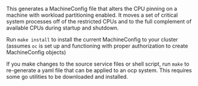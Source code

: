This generates a MachineConfig file that alters the CPU pinning on a machine
with workload partitioning enabled. It moves a set of critical system processes
off of the restricted CPUs and to the full complement of available CPUs during
startup and shutdown.

Run `make install` to install the current MachineConfig to your cluster
(assumes `oc` is set up and functioning with proper authorization to create
MachineConfig objects)

If you make changes to the source service files or shell script, run `make` to
re-generate a yaml file that can be applied to an ocp system.
This requires some go utilities to be downloaded and installed.

